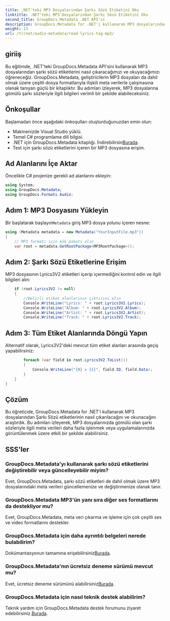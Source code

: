 ```yaml
---
title: .NET'teki MP3 Dosyalarından Şarkı Sözü Etiketini Oku
linktitle: .NET'teki MP3 Dosyalarından Şarkı Sözü Etiketini Oku
second_title: GroupDocs.Metadata .NET API'si
description: GroupDocs.Metadata for .NET'i kullanarak MP3 dosyalarından şarkı sözü etiketlerini nasıl çıkaracağınızı öğrenin. Adım adım eğitimimizi takip edin.
weight: 13
url: /tr/net/audio-metadata/read-lyrics-tag-mp3/
---
```

## giriiş
Bu eğitimde, .NET'teki GroupDocs.Metadata API'sini kullanarak MP3 dosyalarından şarkı sözü etiketlerini nasıl çıkaracağımızı ve okuyacağımızı öğreneceğiz. GroupDocs.Metadata, geliştiricilerin MP3 dosyaları da dahil olmak üzere çeşitli dosya formatlarıyla ilişkili meta verilerle çalışmasına olanak tanıyan güçlü bir kitaplıktır. Bu adımları izleyerek, MP3 dosyalarına gömülü şarkı sözleriyle ilgili bilgileri verimli bir şekilde alabileceksiniz.
## Önkoşullar
Başlamadan önce aşağıdaki önkoşulları oluşturduğunuzdan emin olun:
- Makinenizde Visual Studio yüklü.
- Temel C# programlama dili bilgisi.
-  .NET için GroupDocs.Metadata kitaplığı. İndirebilirsin[Burada](https://releases.groupdocs.com/metadata/net/).
- Test için şarkı sözü etiketlerini içeren bir MP3 dosyasına erişim.

## Ad Alanlarını İçe Aktar
Öncelikle C# projenize gerekli ad alanlarını ekleyin:
```csharp
using System;
using GroupDocs.Metadata;
using GroupDocs.Formats.Audio;
```
## Adım 1: MP3 Dosyasını Yükleyin
 Bir başlatarak başlayın`Metadata` giriş MP3 dosya yolunu içeren nesne:
```csharp
using (Metadata metadata = new Metadata("YourInputFile.mp3"))
{
    // MP3 formatı için kök paketi alın
    var root = metadata.GetRootPackage<MP3RootPackage>();
```
## Adım 2: Şarkı Sözü Etiketlerine Erişim
MP3 dosyasının Lyrics3V2 etiketleri içerip içermediğini kontrol edin ve ilgili bilgileri alın:
```csharp
    if (root.Lyrics3V2 != null)
    {
        //Belirli etiket alanlarının çıktısını alın
        Console.WriteLine("Lyrics: " + root.Lyrics3V2.Lyrics);
        Console.WriteLine("Album: " + root.Lyrics3V2.Album);
        Console.WriteLine("Artist: " + root.Lyrics3V2.Artist);
        Console.WriteLine("Track: " + root.Lyrics3V2.Track);
```
## Adım 3: Tüm Etiket Alanlarında Döngü Yapın
Alternatif olarak, Lyrics3V2'deki mevcut tüm etiket alanları arasında geçiş yapabilirsiniz:
```csharp
        foreach (var field in root.Lyrics3V2.ToList())
        {
            Console.WriteLine("{0} = {1}", field.ID, field.Data);
        }
    }
}
```

## Çözüm
Bu öğreticide, GroupDocs.Metadata for .NET'i kullanarak MP3 dosyalarından Şarkı Sözü etiketlerinin nasıl çıkarılacağını ve okunacağını araştırdık. Bu adımları izleyerek, MP3 dosyalarınızda gömülü olan şarkı sözleriyle ilgili meta verileri daha fazla işlenmek veya uygulamalarınızda görüntülenmek üzere etkili bir şekilde alabilirsiniz.

## SSS'ler
### GroupDocs.Metadata'yı kullanarak şarkı sözü etiketlerini değiştirebilir veya güncelleyebilir miyim?
Evet, GroupDocs.Metadata, şarkı sözü etiketleri de dahil olmak üzere MP3 dosyalarındaki meta verileri güncellemenize ve değiştirmenize olanak tanır.
### GroupDocs.Metadata MP3'ün yanı sıra diğer ses formatlarını da destekliyor mu?
Evet, GroupDocs.Metadata, meta veri çıkarma ve işleme için çok çeşitli ses ve video formatlarını destekler.
### GroupDocs.Metadata için daha ayrıntılı belgeleri nerede bulabilirim?
 Dokümantasyonun tamamına erişebilirsiniz[Burada](https://tutorials.groupdocs.com/metadata/net/).
### GroupDocs.Metadata'nın ücretsiz deneme sürümü mevcut mu?
 Evet, ücretsiz deneme sürümünü alabilirsiniz[Burada](https://releases.groupdocs.com/).
### GroupDocs.Metadata için nasıl teknik destek alabilirim?
 Teknik yardım için GroupDocs.Metadata destek forumunu ziyaret edebilirsiniz.[Burada](https://forum.groupdocs.com/c/metadata/14).